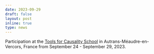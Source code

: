 ```yaml
---
date: 2023-09-29
draft: false
layout: post
inline: true
type: news
---
```


Participation at the [Tools for Causality School](https://quarter-on-causality.github.io/tools/) in Autrans-Méaudre-en-Vercors, France from September 24 - September 29, 2023.